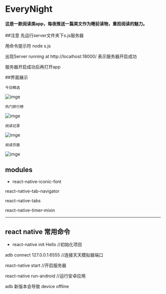 # EveryNight

#### 这是一款阅读类app，每夜推送一篇美文作为睡前读物，重拾阅读的魅力。

##注意
先运行server文件夹下s.js服务器

用命令提示符 node s.js

出现Server running at http://localhost:18000/ 表示服务器开启成功

服务器开启成功后再打开app

##界面展示

    今日精选

![imge](https://github.com/940941188/EveryNight/blob/master/pic/2.png)

    热门排行榜

![imge](https://github.com/940941188/EveryNight/blob/master/pic/3.png)

    阅读记录

![imge](https://github.com/940941188/EveryNight/blob/master/pic/4.png)

    阅读页面

![imge](https://github.com/940941188/EveryNight/blob/master/pic/5.png)

## modules

- react-native-iconic-font

 react-native-tab-navigator

 react-native-tabs

 react-native-timer-mixin

****
## react native 常用命令

- react-native init Hello  //初始化项目
 
 adb connect 127.0.0.1:6555 //连接天天模拟器端口

 react-native start  //开启服务器

 react-native run-android //运行安卓应用

 adb 新版本会导致 device offline 
